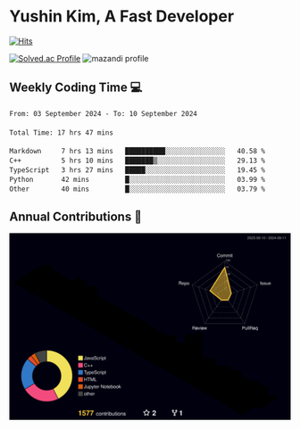 # Yushin Kim, A Fast Developer

[![Hits](https://hits.seeyoufarm.com/api/count/incr/badge.svg?url=https%3A%2F%2Fgithub.com%2FYush1nk1m&count_bg=%23443DC8&title_bg=%23000000&icon=&icon_color=%23FFFFFF&title=hits&edge_flat=false)](https://hits.seeyoufarm.com)

[![Solved.ac Profile](http://mazassumnida.wtf/api/v2/generate_badge?boj=kys010306)](https://solved.ac/kys010306)
![mazandi profile](http://mazandi.herokuapp.com/api?handle=kys010306&theme=dark)

## Weekly Coding Time 💻

<!--START_SECTION:waka-->

```txt
From: 03 September 2024 - To: 10 September 2024

Total Time: 17 hrs 47 mins

Markdown     7 hrs 13 mins   ██████████░░░░░░░░░░░░░░░   40.58 %
C++          5 hrs 10 mins   ███████▒░░░░░░░░░░░░░░░░░   29.13 %
TypeScript   3 hrs 27 mins   █████░░░░░░░░░░░░░░░░░░░░   19.45 %
Python       42 mins         █░░░░░░░░░░░░░░░░░░░░░░░░   03.99 %
Other        40 mins         █░░░░░░░░░░░░░░░░░░░░░░░░   03.79 %
```

<!--END_SECTION:waka-->

## Annual Contributions 🏃

![](./profile-3d-contrib/profile-night-rainbow.svg)

